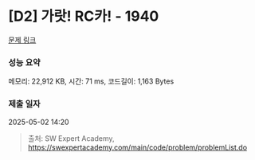 # [D2] 가랏! RC카! - 1940 

[문제 링크](https://swexpertacademy.com/main/code/problem/problemDetail.do?contestProbId=AV5PjMgaALgDFAUq) 

### 성능 요약

메모리: 22,912 KB, 시간: 71 ms, 코드길이: 1,163 Bytes

### 제출 일자

2025-05-02 14:20



> 출처: SW Expert Academy, https://swexpertacademy.com/main/code/problem/problemList.do